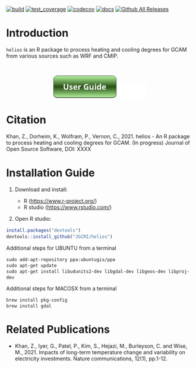 <!-- badges: start -->
[![build](https://github.com/JGCRI/helios/workflows/build/badge.svg)](https://github.com/JGCRI/helios/workflows/build/badge.svg)
[![test_coverage](https://github.com/JGCRI/helios/actions/workflows/test_coverage.yml/badge.svg?branch=main)](https://github.com/JGCRI/helios/actions/workflows/test_coverage.yml)
[![codecov](https://codecov.io/gh/JGCRI/helios/branch/main/graph/badge.svg?token=XQ913U4IYM)](https://codecov.io/gh/JGCRI/helios) 
[![docs](https://github.com/JGCRI/helios/actions/workflows/docs.yaml/badge.svg)](https://github.com/JGCRI/helios/actions/workflows/docs.yaml)
[![Github All Releases](https://img.shields.io/github/downloads/JGCRI/helios/total.svg)]()
<!-- badges: end -->


<!-- ------------------------>
<!-- ------------------------>
# <a name="Introduction"></a>Introduction
<!-- ------------------------>
<!-- ------------------------>

`helios` is an R package to process heating and cooling degrees for GCAM from various sources such as WRF and CMIP.

<br>

<p align="center">
<a href="https://jgcri.github.io/helios/articles/vignette_helios.html" target="_blank"><img src="https://github.com/JGCRI/jgcricolors/blob/main/vignettes/button_user_guide.PNG?raw=true" alt="https://jgcri.github.io/helios/articles/vignette_helios.html" height="60"/></a>
<img src="https://github.com/JGCRI/jgcricolors/blob/main/vignettes/button_divider.PNG?raw=true" height="40"/>
</p>

<!-- ------------------------>
<!-- ------------------------>
# <a name="Citation"></a>Citation
<!-- ------------------------>
<!-- ------------------------>

Khan, Z., Dorheim, K., Wolfram, P., Vernon, C., 2021. helios - An R package to process heating and cooling degrees for GCAM. (In progress) Journal of Open Source Software, DOI: XXXX

<!-- ------------------------>
<!-- ------------------------>
# <a name="InstallGuide"></a>Installation Guide
<!-- ------------------------>
<!-- ------------------------>

1. Download and install:
    - R (https://www.r-project.org/)
    - R studio (https://www.rstudio.com/)  
    
    
2. Open R studio:

```r
install.packages("devtools")
devtools::install_github("JGCRI/helios")
```

Additional steps for UBUNTU from a terminal
```
sudo add-apt-repository ppa:ubuntugis/ppa
sudo apt-get update
sudo apt-get install libudunits2-dev libgdal-dev libgeos-dev libproj-dev
```

Additional steps for MACOSX from a terminal
```
brew install pkg-config
brew install gdal
```

<!-- ------------------------>
<!-- ------------------------>
# <a name="Publications"></a>Related Publications
<!-- ------------------------>
<!-- ------------------------>

- Khan, Z., Iyer, G., Patel, P., Kim, S., Hejazi, M., Burleyson, C. and Wise, M., 2021. Impacts of long-term temperature change and variability on electricity investments. Nature communications, 12(1), pp.1-12.
